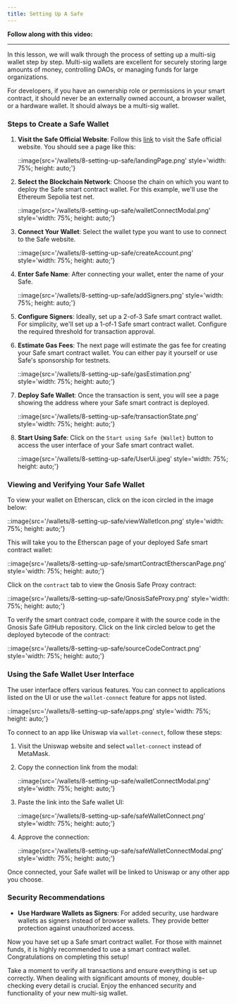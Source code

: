 ```yaml
---
title: Setting Up A Safe
---
```


**Follow along with this video:**

---

In this lesson, we will walk through the process of setting up a multi-sig wallet step by step. Multi-sig wallets are excellent for securely storing large amounts of money, controlling DAOs, or managing funds for large organizations.

For developers, if you have an ownership role or permissions in your smart contract, it should never be an externally owned account, a browser wallet, or a hardware wallet. It should always be a multi-sig wallet.

### Steps to Create a Safe Wallet

1. **Visit the Safe Official Website**: Follow this [link](https://app.safe.global/welcome) to visit the Safe official website. You should see a page like this:

   ::image{src='/wallets/8-setting-up-safe/landingPage.png' style='width: 75%; height: auto;'}

2. **Select the Blockchain Network**: Choose the chain on which you want to deploy the Safe smart contract wallet. For this example, we'll use the Ethereum Sepolia test net.

   ::image{src='/wallets/8-setting-up-safe/walletConnectModal.png' style='width: 75%; height: auto;'}

3. **Connect Your Wallet**: Select the wallet type you want to use to connect to the Safe website.

   ::image{src='/wallets/8-setting-up-safe/createAccount.png' style='width: 75%; height: auto;'}

4. **Enter Safe Name**: After connecting your wallet, enter the name of your Safe.

   ::image{src='/wallets/8-setting-up-safe/addSigners.png' style='width: 75%; height: auto;'}

5. **Configure Signers**: Ideally, set up a 2-of-3 Safe smart contract wallet. For simplicity, we'll set up a 1-of-1 Safe smart contract wallet. Configure the required threshold for transaction approval.

6. **Estimate Gas Fees**: The next page will estimate the gas fee for creating your Safe smart contract wallet. You can either pay it yourself or use Safe's sponsorship for testnets.

   ::image{src='/wallets/8-setting-up-safe/gasEstimation.png' style='width: 75%; height: auto;'}

7. **Deploy Safe Wallet**: Once the transaction is sent, you will see a page showing the address where your Safe smart contract is deployed.

   ::image{src='/wallets/8-setting-up-safe/transactionState.png' style='width: 75%; height: auto;'}

8. **Start Using Safe**: Click on the `Start using Safe {Wallet}` button to access the user interface of your Safe smart contract wallet.

   ::image{src='/wallets/8-setting-up-safe/UserUi.jpeg' style='width: 75%; height: auto;'}

### Viewing and Verifying Your Safe Wallet

To view your wallet on Etherscan, click on the icon circled in the image below:

   ::image{src='/wallets/8-setting-up-safe/viewWalletIcon.png' style='width: 75%; height: auto;'}

This will take you to the Etherscan page of your deployed Safe smart contract wallet:

   ::image{src='/wallets/8-setting-up-safe/smartContractEtherscanPage.png' style='width: 75%; height: auto;'}

Click on the `contract` tab to view the Gnosis Safe Proxy contract:

   ::image{src='/wallets/8-setting-up-safe/GnosisSafeProxy.png' style='width: 75%; height: auto;'}

To verify the smart contract code, compare it with the source code in the Gnosis Safe GitHub repository. Click on the link circled below to get the deployed bytecode of the contract:

   ::image{src='/wallets/8-setting-up-safe/sourceCodeContract.png' style='width: 75%; height: auto;'}

### Using the Safe Wallet User Interface

The user interface offers various features. You can connect to applications listed on the UI or use the `wallet-connect` feature for apps not listed.

   ::image{src='/wallets/8-setting-up-safe/apps.png' style='width: 75%; height: auto;'}

To connect to an app like Uniswap via `wallet-connect`, follow these steps:

1. Visit the Uniswap website and select `wallet-connect` instead of MetaMask.
2. Copy the connection link from the modal:

   ::image{src='/wallets/8-setting-up-safe/walletConnectModal.png' style='width: 75%; height: auto;'}

3. Paste the link into the Safe wallet UI:

   ::image{src='/wallets/8-setting-up-safe/safeWalletConnect.png' style='width: 75%; height: auto;'}

4. Approve the connection:

   ::image{src='/wallets/8-setting-up-safe/safeWalletConnectModal.png' style='width: 75%; height: auto;'}

Once connected, your Safe wallet will be linked to Uniswap or any other app you choose.

### Security Recommendations

- **Use Hardware Wallets as Signers**: For added security, use hardware wallets as signers instead of browser wallets. They provide better protection against unauthorized access.

Now you have set up a Safe smart contract wallet. For those with mainnet funds, it is highly recommended to use a smart contract wallet. Congratulations on completing this setup!

Take a moment to verify all transactions and ensure everything is set up correctly. When dealing with significant amounts of money, double-checking every detail is crucial. Enjoy the enhanced security and functionality of your new multi-sig wallet.
